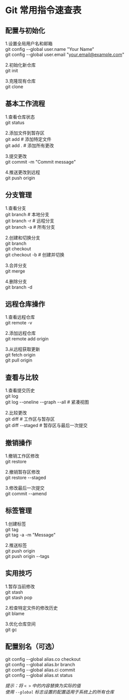 # Git 常用指令速查表

## 配置与初始化
1.设置全局用户名和邮箱  
git config --global user.name "Your Name"  
git config --global user.email "your.email@example.com"

2.初始化新仓库  
git init

3.克隆现有仓库  
git clone <repository-url>


## 基本工作流程

1.查看仓库状态  
git status

2.添加文件到暂存区  
git add <filename>    # 添加特定文件  
git add .            # 添加所有更改

3.提交更改  
git commit -m "Commit message"

4.推送更改到远程  
git push origin <branch-name>


## 分支管理
1.查看分支  
git branch           # 本地分支  
git branch -r        # 远程分支  
git branch -a        # 所有分支

2.创建和切换分支  
git branch <new-branch>  
git checkout <branch-name>  
git checkout -b <new-branch>  # 创建并切换

3.合并分支  
git merge <branch-name>

4.删除分支  
git branch -d <branch-name>


## 远程仓库操作
1.查看远程仓库  
git remote -v

2.添加远程仓库  
git remote add origin <url>

3.从远程获取更新  
git fetch origin  
git pull origin <branch-name>


## 查看与比较
1.查看提交历史  
git log  
git log --oneline --graph --all  # 紧凑视图

2.比较更改  
git diff              # 工作区与暂存区  
git diff --staged     # 暂存区与最后一次提交


## 撤销操作
1.撤销工作区修改  
git restore <file>

2.撤销暂存区修改  
git restore --staged <file>

3.修改最后一次提交  
git commit --amend


## 标签管理

1.创建标签  
git tag <tag-name>  
git tag -a <tag-name> -m "Message"

2.推送标签  
git push origin <tag-name>  
git push origin --tags


## 实用技巧
1.暂存当前修改  
git stash  
git stash pop

2.检查特定文件的修改历史  
git blame <file>

3.优化仓库空间  
git gc


## 配置别名（可选）
git config --global alias.co checkout  
git config --global alias.br branch  
git config --global alias.ci commit  
git config --global alias.st status


*提示：将 `< >` 中的内容替换为实际的值*  
*使用 `--global` 标志设置的配置适用于系统上的所有仓库*